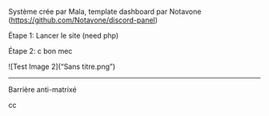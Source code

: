 Système crée par Mala, template dashboard par Notavone (https://github.com/Notavone/discord-panel)

Étape 1:
Lancer le site (need php)

Étape 2:
c bon mec

![Test Image 2](“Sans titre.png”)

--------------------------------------------------------

Barrière anti-matrixé

cc
